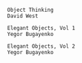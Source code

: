 ```
Object Thinking
David West
```

```
Elegant Objects, Vol 1
Yegor Bugayenko
```

```
Elegant Objects, Vol 2
Yegor Bugayenko
```
